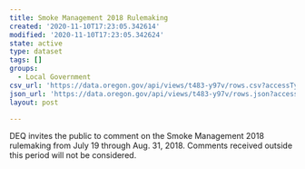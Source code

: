 ```yaml
---
title: Smoke Management 2018 Rulemaking
created: '2020-11-10T17:23:05.342614'
modified: '2020-11-10T17:23:05.342624'
state: active
type: dataset
tags: []
groups:
  - Local Government
csv_url: 'https://data.oregon.gov/api/views/t483-y97v/rows.csv?accessType=DOWNLOAD'
json_url: 'https://data.oregon.gov/api/views/t483-y97v/rows.json?accessType=DOWNLOAD'
layout: post

---
```

DEQ invites the public to comment on the Smoke Management 2018 rulemaking from July 19 through Aug. 31, 2018. Comments received outside this period will not be considered.
